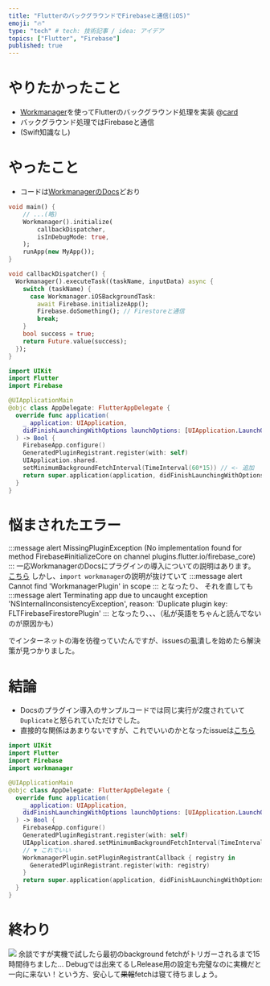 ```yaml
---
title: "FlutterのバックグラウンドでFirebaseと通信(iOS)"
emoji: "🔥"
type: "tech" # tech: 技術記事 / idea: アイデア
topics: ["Flutter", "Firebase"]
published: true
---
```


# やりたかったこと
* [Workmanager](https://pub.dev/packages/workmanager)を使ってFlutterのバックグラウンド処理を実装
@[card](https://medium.com/vrt-digital-studio/flutter-workmanager-81e0cfbd6f6e)
* バックグラウンド処理ではFirebaseと通信
* (Swift知識なし)

# やったこと
* コードは[WorkmanagerのDocs](https://github.com/fluttercommunity/flutter_workmanager/blob/master/IOS_SETUP.md)どおり
```dart:main.dart
void main() {
	// ...(略)
	Workmanager().initialize(
		callbackDispatcher,
		isInDebugMode: true,
	);
	runApp(new MyApp());
}

void callbackDispatcher() {
  Workmanager().executeTask((taskName, inputData) async {
    switch (taskName) {
      case Workmanager.iOSBackgroundTask:
        await Firebase.initializeApp();
        Firebase.doSomething(); // Firestoreと通信
        break;
    }
    bool success = true;
    return Future.value(success);
  });
}
```

```swift:AppDelegate.swift
import UIKit
import Flutter
import Firebase

@UIApplicationMain
@objc class AppDelegate: FlutterAppDelegate {
  override func application(
    _ application: UIApplication,
    didFinishLaunchingWithOptions launchOptions: [UIApplication.LaunchOptionsKey: Any]?
  ) -> Bool {
    FirebaseApp.configure()
    GeneratedPluginRegistrant.register(with: self)
    UIApplication.shared.
    setMinimumBackgroundFetchInterval(TimeInterval(60*15)) // <- 追加
    return super.application(application, didFinishLaunchingWithOptions: launchOptions)
  }
}
```

# 悩まされたエラー
:::message alert
MissingPluginException (No implementation found for method Firebase#initializeCore on channel plugins.flutter.io/firebase_core)
:::
一応WorkmanagerのDocsにプラグインの導入についての説明はあります。[こちら](https://github.com/fluttercommunity/flutter_workmanager/blob/master/IOS_SETUP.md#registered-plugins)
しかし、`import workmanager`の説明が抜けていて
:::message alert
Cannot find 'WorkmanagerPlugin' in scope
:::
となったり、
それを直しても
:::message alert
Terminating app due to uncaught exception 'NSInternalInconsistencyException', reason: 'Duplicate plugin key: FLTFirebaseFirestorePlugin'
:::
となったり、、、（私が英語をちゃんと読んでないのが原因かも）

でインターネットの海を彷徨っていたんですが、issuesの虱潰しを始めたら解決策が見つかりました。

# 結論
* Docsのプラグイン導入のサンプルコードでは同じ実行が2度されていて`Duplicate`と怒られていただけでした。
* 直接的な関係はあまりないですが、これでいいのかとなったissueは[こちら](https://github.com/fluttercommunity/flutter_workmanager/issues/226#issuecomment-739531502)

```swift:AppDelegate.swift
import UIKit
import Flutter
import Firebase
import workmanager

@UIApplicationMain
@objc class AppDelegate: FlutterAppDelegate {
  override func application(
    _ application: UIApplication,
    didFinishLaunchingWithOptions launchOptions: [UIApplication.LaunchOptionsKey: Any]?
  ) -> Bool {
    FirebaseApp.configure()
    GeneratedPluginRegistrant.register(with: self)
    UIApplication.shared.setMinimumBackgroundFetchInterval(TimeInterval(60*15))
    // ▼ これでいい
    WorkmanagerPlugin.setPluginRegistrantCallback { registry in
      GeneratedPluginRegistrant.register(with: registry)
    }
    return super.application(application, didFinishLaunchingWithOptions: launchOptions)
  }
}
```

# 終わり
![](https://storage.googleapis.com/zenn-user-upload/2atl79q2ekjqb6ojj0w4xdd6pk18)
余談ですが実機で試したら最初のbackground fetchがトリガーされるまで15時間待ちました…
Debugでは出来てるしRelease用の設定も完璧なのに実機だと一向に来ない！という方、安心して~~果報~~fetchは寝て待ちましょう。
